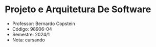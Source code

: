 # Projeto e Arquitetura De Software

-  Professor: Bernardo Copstein
-  Código: 98906-04
-  Semestre: 2024/1
-  Nota: cursando
